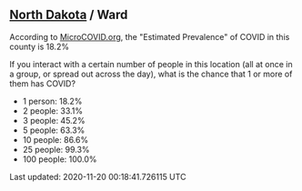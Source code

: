 
## [North Dakota](/united-states/north-dakota) / Ward

According to [MicroCOVID.org](http://microcovid.org),
the "Estimated Prevalence" of COVID in this county is 18.2%

If you interact with a certain number of people in this location
(all at once in a group, or spread out across the day), what is the chance that
1 or more of them has COVID?

- 1 person: 18.2%
- 2 people: 33.1%
- 3 people: 45.2%
- 5 people: 63.3%
- 10 people: 86.6%
- 25 people: 99.3%
- 100 people: 100.0%

Last updated: 2020-11-20 00:18:41.726115 UTC
